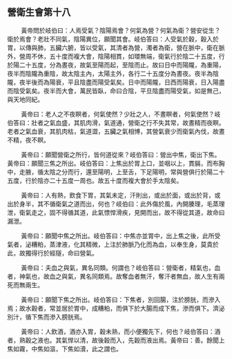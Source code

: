 ## 營衛生會第十八

<p>&emsp;&emsp;
黃帝問於岐伯曰：人焉受氣？陰陽焉會？何氣為營？何氣為衛？營安從生？衛於焉會？老壯不同氣，陰陽異位，願聞其會。岐伯答曰：人受氣於穀，穀入於胃，以傳與肺，五臟六腑，皆以受氣，其清者為營，濁者為衛，營在脈中，衛在脈外，營周不休，五十度而複大會，陰陽相貫，如環無端，衛氣行於陰二十五度，行於陽二十五度，分為晝夜，故氣至陽而起，至陰而止。故曰日中而陽隴，為重陽，夜半而陰隴為重陰，故太陰主內，太陽主外，各行二十五度分為晝夜。夜半為陰隴，夜半後而為陽衰，平且陰盡而陽受氣矣。日中而陽隴，日西而陽衰，日入陽盡而陰受氣矣。夜半而大會，萬民皆臥，命曰合陰，平旦陰盡而陽受氣，如是無己，與天地同紀。
</p>
<p>&emsp;&emsp;
黃帝曰：老人之不夜瞑者，何氣使然？少壯之人，不晝瞑者，何氣使然？岐伯答曰：壯者之氣血盛，其肌肉滑，氣道通，營衛之行不失其常，故晝精而夜瞑。老者之氣血衰，其肌肉枯，氣道澀，五臟之氣相博，其營氣衰少而衛氣內伐，故晝不精，夜不瞑。
</p>
<p>&emsp;&emsp;
黃帝曰：願聞營衛之所行，皆何道從來？岐伯答曰：營出中焦，衛出下焦。黃帝曰：願聞三焦之所出。岐伯答曰：上焦出於胃上口，並咽以上，貫膈，而布胸中，走腋，循太陰之分而行，還至陽明，上至舌，下足陽明，常與營俱行於陽二十五度，行於陰亦二十五度一周也。故五十度而複大會於手太陰矣。
</p>
<p>&emsp;&emsp;
黃帝曰：人有熱，飲食下胃，其氣未定，汗則出，或出於面，或出於背，或出於身半，其不循衛氣之道而出，何也？岐伯曰：此外傷於風，內開腠理，毛蒸理泄，衛氣走之，固不得循其道，此氣慓悍滑疾，見開而出，故不得從其道，故命曰漏泄。
</p>
<p>&emsp;&emsp;
黃帝曰：願聞中焦之所出。岐伯答曰：中焦亦並胃中，出上焦之後，此所受氣者，泌糟粕，蒸津液，化其精微，上注於肺脈乃化而為血，以奉生身，莫貴於此，故獨得行於經隧，命曰營氣。
</p>
<p>&emsp;&emsp;
黃帝曰：夫血之與氣，異名同類。何謂也？岐伯答曰：營衛者，精氣也，血者，神氣也，故血之與氣，異名同類焉。故奪血者無汗，奪汗者無血，故人生有兩死而無兩生。
</p>
<p>&emsp;&emsp;
黃帝曰：願聞下焦之所出。岐伯答曰：下焦者，別回腸，注於膀胱，而滲入焉；故水穀者，常並居於胃中，成糟粕，而俱下於大腸而成下焦，滲而俱下。濟泌別汁，循下焦而滲入膀胱焉。
</p>
<p>&emsp;&emsp;
黃帝曰：人飲酒，酒亦入胃，穀未熟，而小便獨先下，何也？岐伯答曰：酒者，熟穀之液也。其氣悍以清，故後穀而入，先穀而液出焉。黃帝曰：善。餘聞上焦如霧，中焦如漚，下焦如瀆，此之謂也。
</p>